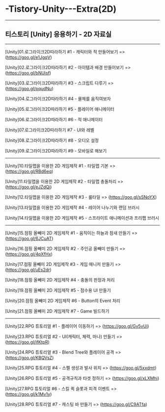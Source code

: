 # -Tistory-Unity---Extra(2D)

-----------------------------------

## 티스토리 [Unity] 응용하기 - 2D 자료실

-----------------------------------

[Unity]01.로그라이크2D따라하기 #1 - 캐릭터와 적 만들어보기 => (https://goo.gl/e1JgqV)

[Unity]02.로그라이크2D따라하기 #2 - 아이템과 배경 만들어보기 => (https://goo.gl/bNUisf)

[Unity]03.로그라이크2D따라하기 #3 - 스크립트 다루기 => (https://goo.gl/pqudNu)

[Unity]04.로그라이크2D따라하기 #4 - 물체를 움직여보자

[Unity]05.로그라이크2D따라하기 #5 - 플레이어 애니메이터

[Unity]06.로그라이크2D따라하기 #6 - 적 애니메이터

[Unity]07.로그라이크2D따라하기 #7 - UI와 레벨

[Unity]08.로그라이크2D따라하기 #8 - 오디오 설정

[Unity]09.로그라이크2D따라하기 #9 - 모바일로 해보기

-----------------------------------

[Unity]10.타일맵을 이용한 2D 게임제작 #1 - 타일맵 기본 => (https://goo.gl/RBd6eq)

[Unity]11.타일맵을 이용한 2D 게임제작 #2 - 타일맵 충돌처리 => (https://goo.gl/eJZdQi)

[Unity]12.타일맵을 이용한 2D 게임제작 #3 - 룰타일 => (https://goo.gl/sSNoYX)

[Unity]13.타일맵을 이용한 2D 게임제작 #4 - 레이어 나누기와 랜덤 브러시

[Unity]14.타일맵을 이용한 2D 게임제작 #5 - 스프라이트 애니메이션과 프리팹 브러시

-----------------------------------

[Unity]15.점핑 올빼미 2D 게임제작 #1 - 움직이는 하늘과 참새 만들기 => (https://goo.gl/6JCuAT)

[Unity]16.점핑 올빼미 2D 게임제작 #2 - 주인공 올빼미 만들기 => (https://goo.gl/4pXfHx)

[Unity]17.점핑 올빼미 2D 게임제작 #3 - 게임 매니저 만들기 => (https://goo.gl/uEs2dr)

[Unity]18.점핑 올빼미 2D 게임제작 #4 - 충돌의 판정과 처리

[Unity]19.점핑 올빼미 2D 게임제작 #5 - 점수용 UI 만들기

[Unity]20.점핑 올빼미 2D 게임제작 #6 - Button의 Event 처리

[Unity]21.점핑 올빼미 2D 게임제작 #7 - Game 빌드하기

-----------------------------------

[Unity]22.RPG 튜토리얼 #1 - 플레이어 이동하기 => (https://goo.gl/Gv5vUi)

[Unity]23.RPG 튜토리얼 #2 - UI(캐릭터, 체력, 마나) 만들기 => (https://goo.gl/ifKtpR)

[Unity]24.RPG 튜토리얼 #3 - Blend Tree와 플레이어 공격 => (https://goo.gl/KBQVsZ)

[Unity]25.RPG 튜토리얼 #4 - 스펠 생성과 발사 위치 => (https://goo.gl/5xxdmt)

[Unity]26.RPG 튜토리얼 #5 - 공격규칙과 타겟 정하기 => (https://goo.gl/xLXMhi)

[Unity]27.RPG 튜토리얼 #6 - 스킬 퀵 슬롯과 피격 이벤트 => (https://goo.gl/k1Mv1y)

[Unity]28.RPG 튜토리얼 #7 - 캐스팅 바 만들기 => (https://goo.gl/C9ATfa)
